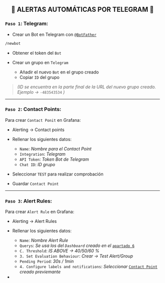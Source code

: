 <h2 align="center"> 🔔 ALERTAS AUTOMÁTICAS POR TELEGRAM 🔔 </h2>

### `Paso 1`: Telegram:

- Crear un Bot en Telegram con [`@BotFather`](https://t.me/BotFather)

```bash
/newbot
```
 
- Obtener el token del `Bot`

- Crear un grupo en `Telegram`
    - Añadir el nuevo `Bot` en el grupo creado
    - Copiar `ID` del grupo
> *(ID se encuentra en la parte final de la URL del nuevo grupo creado. Ejemplo →* `-483543534` *)*

---

### `Paso 2`: Contact Points:

Para crear `Contact Ponit` en Grafana:

- Alerting → Contact points
- Rellenar los siguientes datos:
  
    - `Name`: *Nombre para el Contact Point*
    - `Integration`: *Telegram*
    - `API Token`: *Token Bot de Telegram*
    - `Chat ID`: *ID grupo*

- Seleccionar `TEST` para realizar comprobación
- Guardar `Contact Point`
  
---

### `Paso 3`: Alert Rules:

Para crear `Alert Rule` en Grafana:

- Alerting → Alert Rules
- Rellenar los siguientes datos:

    - `Name`: *Nombre Alert Rule*
    - `Querys`: *Se usa los del `Dashboard` creado en el* [`apartado 6`](https://github.com/Manuelms04/JELLYFIN/blob/main/MainFolder/info/6.md#paso-5-visualizar-m%C3%A9tricas)
    - `C. Threshold`: *IS ABOVE → 40/50/60 %*
    - `3. Set Evaluation Behaviour`: *Crear → Test Alert/Group*
    - `Pending Period`: *30s / 1min*
    - `4. Configure labels and notifications`: *Seleccionar* [`Contact Point`](https://github.com/Manuelms04/JELLYFIN/edit/main/MainFolder/info/8.md#paso-2-contact-points) *creado previemante*

- 

